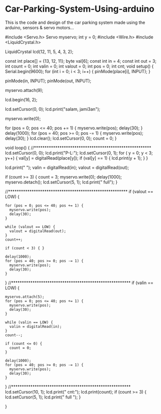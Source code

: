 # Car-Parking-System-Using-arduino
This is the code and design of the car parking system made using the arduino, sensors &amp; servo motors...


#include <Servo.h>
Servo myservo;
int y = 0;
#include <Wire.h>
#include <LiquidCrystal.h>

LiquidCrystal lcd(12, 11, 5, 4, 3, 2);

const int place[] = {13, 12, 11};
byte val[6];
const int in    = 4;
const int out   = 3;
int count = 0;
int valin = 0;
int valout = 0;
int pos = 0;
int cnt;
void setup() {
  Serial.begin(9600);
  for (int i = 0; i < 3; i++)
  {
    pinMode(place[i], INPUT);
  }

  pinMode(in, INPUT);
  pinMode(out, INPUT);

  myservo.attach(9);

  lcd.begin(16, 2);

  lcd.setCursor(0, 0);
  lcd.print("salam, jami3an");

  myservo.write(0);

  for (pos = 0; pos <= 40; pos += 1) {
    myservo.write(pos);
    delay(30);
  }
  delay(1000);
  for (pos = 40; pos >= 0; pos -= 1) {
    myservo.write(pos);
    delay(30);
  }
  lcd.clear();
  lcd.setCursor(0, 0);
  count = 0;
}

void loop() {
  //*******************************************************
  lcd.setCursor(0, 0);
  lcd.print("P-L:");
  lcd.setCursor(0, 1);
  for ( y = 0; y < 3; y++)
  {
    val[y] = digitalRead(place[y]);
    if (val[y] == 1) {
      lcd.print(y + 1);
    }
  }

  lcd.print("       ");
  valin = digitalRead(in);
  valout = digitalRead(out);

  if (count >= 3) {
    count = 3; myservo.write(0); delay(1000); myservo.detach();
    lcd.setCursor(5, 1);
    lcd.print("       full");
  }

  //********************************************************
  if (valout == LOW) {


    for (pos = 0; pos <= 40; pos += 1) {
      myservo.write(pos);
      delay(30);
    }

    while (valout == LOW) {
      valout = digitalRead(out);
    }
    count++;

    if (count < 3) { }

    delay(1000);
    for (pos = 40; pos >= 0; pos -= 1) {
      myservo.write(pos);
      delay(30);
    }
  }
  //********************************************************
  if (valin == LOW) {

    myservo.attach(5);
    for (pos = 0; pos <= 40; pos += 1) {
      myservo.write(pos);
      delay(30);
    }

    while (valin == LOW) {
      valin = digitalRead(in);
    }
    count--;

    if (count <= 0) {
      count = 0;
    }

    delay(1000);
    for (pos = 40; pos >= 0; pos -= 1) {
      myservo.write(pos);
      delay(30);
    }
  }
  //********************************************************
  lcd.setCursor(10, 1);
  lcd.print(" cnt:");
  lcd.print(count);
  if (count >= 3) {
    lcd.setCursor(5, 1);
    lcd.print("       full   ");
  }

}

